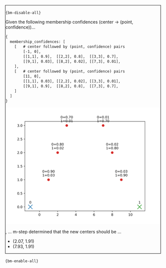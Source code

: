 <div style="border:1px solid black;">

`{bm-disable-all}`


Given the following membership confidences (center -> (point, confidence))...

```
{
  membership_confidences: [
    [   # center followed by (point, confidence) pairs
        [-1, 0],
        [[1,1], 0.9],  [[2,2], 0.8],  [[3,3], 0.7],
        [[9,1], 0.03], [[8,2], 0.02], [[7,3], 0.01],
    ],
    [   # center followed by (point, confidence) pairs
        [11, 0],
        [[1,1], 0.03], [[2,2], 0.02], [[3,3], 0.01],
        [[9,1], 0.9],  [[8,2], 0.8],  [[7,3], 0.7],
    ]
  ]
}

```


![m-step 2D plot](ch8_d5a5f913deee249b99f047eecb96d285_plot_BEFORE.svg)


, ... m-step determined that the new centers should be ...

 * (2.07, 1.91)
 * (7.93, 1.91)

</div>

`{bm-enable-all}`

